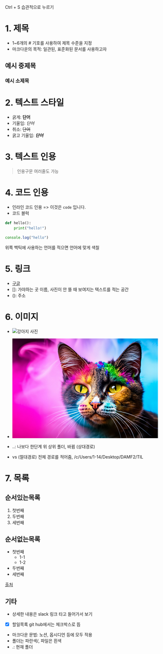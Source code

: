 Ctrl + S 습관적으로 누르기

# 1. 제목

- 1~6개의 # 기호를 사용하여 제목 수준을 지정
- 마크다운의 목적: 일관된, 표준화된 문서를 사용하고자

## 예시 중제목
### 예시 소제목

# 2. 텍스트 스타일

- 굵게: **단어**
- 기울임: *단어*
- 취소: ~~단어~~
- 굵고 기울임: ***단어***

# 3. 텍스트 인용

> 인용구문
> 여러줄도 가능

# 4. 코드 인용

- 인라인 코드 인용 => 이것은 `code` 입니다.
- 코드 블럭
```python
def hello():
    print("hello!")
```

```javascript
console.log("hello")
```
위쪽 백틱에 사용하는 언어를 적으면 언어에 맞게 색칠

# 5. 링크

- [구글](https://google.com)
- []: 가야하는 곳 이름, 사진이 안 뜰 때 보여지는 텍스트를 적는 공간
- (): 주소

# 6. 이미지

- ![강아지 사진](https://image.utoimage.com/preview/cp872722/2022/12/202212008462_500.jpg)
- ![고양이](../assets/cat.jpg)

- ..: 나보다 한단계 위 상위 폴더, 바뀜 (상대경로)
- vs (절대경로) 전체 경로를 적어줌, /c/Users/1-14/Desktop/DAMF2/TIL

# 7. 목록

## 순서있는목록

1. 첫번째
2. 두번째
3. 세번째

## 순서없는목록

- 첫번째
    - 1-1
    - 1-2
- 두번째
- 세번째

 [출처](https://docs.github.com/ko/get-started/writing-on-github/getting-started-with-writing-and-formatting-on-github/basic-writing-and-formatting-syntax)

## 기타

- 상세한 내용은 slack 링크 타고 들어가서 보기
- [x] 할일목록
    git hub에서는 체크박스로 뜸
- 마크다운 문법: 노션, 옵시디언 등에 모두 적용
- 폴더는 파란색/, 파일은 흰색
- .: 현재 폴더